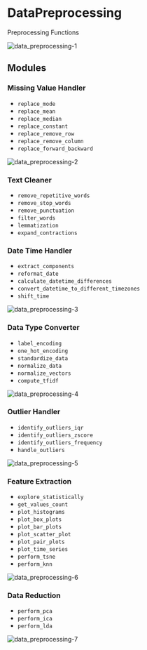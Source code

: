 # DataPreprocessing
 Preprocessing Functions


![data_preprocessing-1](https://github.com/user-attachments/assets/37be3fc1-d022-422b-81ea-eaa707ae6280)


## Modules


### Missing Value Handler
- `replace_mode`
- `replace_mean`
- `replace_median`
- `replace_constant`
- `replace_remove_row`
- `replace_remove_column`
- `replace_forward_backward`


![data_preprocessing-2](https://github.com/user-attachments/assets/00fb5611-610d-40b6-aa36-aab3ec93b5cd)


### Text Cleaner
- `remove_repetitive_words`
- `remove_stop_words`
- `remove_punctuation`
- `filter_words`
- `lemmatization`
- `expand_contractions`


### Date Time Handler
- `extract_components`
- `reformat_date`
- `calculate_datetime_differences`
- `convert_datetime_to_different_timezones`
- `shift_time`


![data_preprocessing-3](https://github.com/user-attachments/assets/34f971fa-8835-495d-9717-7f10231d1990)


### Data Type Converter
- `label_encoding`
- `one_hot_encoding`
- `standardize_data`
- `normalize_data`
- `normalize_vectors`
- `compute_tfidf`


![data_preprocessing-4](https://github.com/user-attachments/assets/92b883ca-47a8-4578-9bd0-51c494f0e068)


### Outlier Handler
- `identify_outliers_iqr`
- `identify_outliers_zscore`
- `identify_outliers_frequency`
- `handle_outliers`


![data_preprocessing-5](https://github.com/user-attachments/assets/3dc35c16-774d-49fe-a7a9-74d857427b8a)


### Feature Extraction
- `explore_statistically`
- `get_values_count`
- `plot_histograms`
- `plot_box_plots`
- `plot_bar_plots`
- `plot_scatter_plot`
- `plot_pair_plots`
- `plot_time_series`
- `perform_tsne`
- `perform_knn`


![data_preprocessing-6](https://github.com/user-attachments/assets/89c7af2d-5c6d-467e-b905-333f1acd138f)


### Data Reduction
- `perform_pca`
- `perform_ica`
- `perform_lda`

![data_preprocessing-7](https://github.com/user-attachments/assets/67d05464-1df8-4cbe-b37a-bd2738076390)


